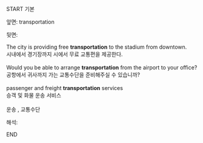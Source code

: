 START
기본

앞면:
transportation


뒷면:
<div><div>The city is providing free <strong>transportation</strong> to the stadium from downtown. </div><div><div>시내에서 경기장까지 시에서 무료 교통편을 제공한다.</div></div></div><div><br></div><div><div>Would you be able to arrange <strong>transportation</strong> from the airport to your office? </div><div><div>공항에서 귀사까지 가는 교통수단을 준비해주실 수 있습니까?</div></div></div><div><br></div><div><div>passenger and freight <strong>transportation</strong> services </div><div><div>승객 및 화물 운송 서비스</div></div></div><div><br></div><div>운송 , 교통수단</div>


해석:
<!--ID: 1746614454870-->
END